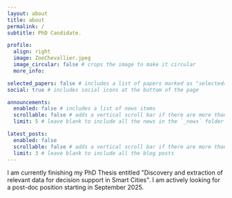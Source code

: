 ```yaml
---
layout: about
title: about
permalink: /
subtitle: PhD Candidate. 

profile:
  align: right
  image: ZoeChevallier.jpeg
  image_circular: false # crops the image to make it circular
  more_info: 

selected_papers: false # includes a list of papers marked as "selected={true}"
social: true # includes social icons at the bottom of the page

announcements:
  enabled: false # includes a list of news items
  scrollable: false # adds a vertical scroll bar if there are more than 3 news items
  limit: 5 # leave blank to include all the news in the `_news` folder

latest_posts:
  enabled: false
  scrollable: false # adds a vertical scroll bar if there are more than 3 new posts items
  limit: 3 # leave blank to include all the blog posts
---
```


I am currently finishing my PhD Thesis entitled "Discovery and extraction of relevant data for decision support in Smart Cities". I am actively looking for a post-doc position starting in September 2025.
